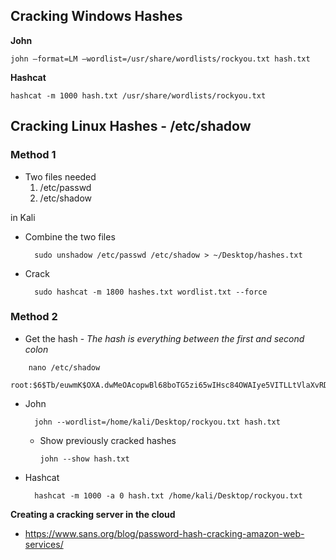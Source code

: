 ## Cracking Windows Hashes

**John**


	john –format=LM –wordlist=/usr/share/wordlists/rockyou.txt hash.txt


**Hashcat**

	hashcat -m 1000 hash.txt /usr/share/wordlists/rockyou.txt
	
	
	
## Cracking Linux Hashes - /etc/shadow


### Method 1

-  Two files needed
	1. /etc/passwd
	2. /etc/shadow

in Kali

- Combine the two files
	
		sudo unshadow /etc/passwd /etc/shadow > ~/Desktop/hashes.txt
		
- Crack

		sudo hashcat -m 1800 hashes.txt wordlist.txt --force

### Method 2

- Get the hash - *The hash is everything between the first and second colon*


```
	nano /etc/shadow
	root:$6$Tb/euwmK$OXA.dwMeOAcopwBl68boTG5zi65wIHsc84OWAIye5VITLLtVlaXvRDJXET..it8r.jbrlpfZeMdwD3B0fGxJI0:17298:0:99999:7:::
```

	
- John

		john --wordlist=/home/kali/Desktop/rockyou.txt hash.txt  
	
	- Show previously cracked hashes

		  john --show hash.txt
			
- Hashcat
	
		hashcat -m 1000 -a 0 hash.txt /home/kali/Desktop/rockyou.txt
	
**Creating a cracking server in the cloud**
- https://www.sans.org/blog/password-hash-cracking-amazon-web-services/
